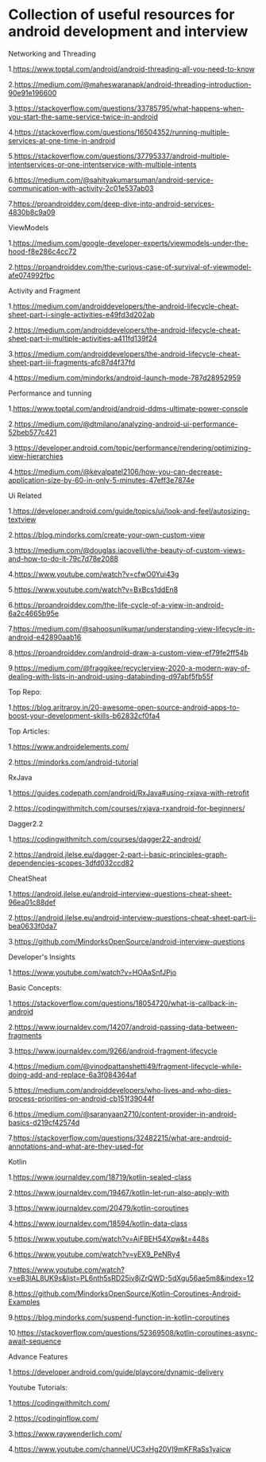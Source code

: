 # Collection of useful resources for android development and interview

Networking and Threading


1.https://www.toptal.com/android/android-threading-all-you-need-to-know

2.https://medium.com/@maheswaranapk/android-threading-introduction-90e91e196600

3.https://stackoverflow.com/questions/33785795/what-happens-when-you-start-the-same-service-twice-in-android

4.https://stackoverflow.com/questions/16504352/running-multiple-services-at-one-time-in-android

5.https://stackoverflow.com/questions/37795337/android-multiple-intentservices-or-one-intentservice-with-multiple-intents

6.https://medium.com/@sahityakumarsuman/android-service-communication-with-activity-2c01e537ab03

7.https://proandroiddev.com/deep-dive-into-android-services-4830b8c9a09


ViewModels

1.https://medium.com/google-developer-experts/viewmodels-under-the-hood-f8e286c4cc72

2.https://proandroiddev.com/the-curious-case-of-survival-of-viewmodel-afe074992fbc


Activity and Fragment


1.https://medium.com/androiddevelopers/the-android-lifecycle-cheat-sheet-part-i-single-activities-e49fd3d202ab

2.https://medium.com/androiddevelopers/the-android-lifecycle-cheat-sheet-part-ii-multiple-activities-a411fd139f24

3.https://medium.com/androiddevelopers/the-android-lifecycle-cheat-sheet-part-iii-fragments-afc87d4f37fd

4.https://medium.com/mindorks/android-launch-mode-787d28952959


Performance and tunning


1.https://www.toptal.com/android/android-ddms-ultimate-power-console

2.https://medium.com/@dtmilano/analyzing-android-ui-performance-52beb577c421

3.https://developer.android.com/topic/performance/rendering/optimizing-view-hierarchies

4.https://medium.com/@kevalpatel2106/how-you-can-decrease-application-size-by-60-in-only-5-minutes-47eff3e7874e


Ui Related


1.https://developer.android.com/guide/topics/ui/look-and-feel/autosizing-textview

2.https://blog.mindorks.com/create-your-own-custom-view

3.https://medium.com/@douglas.iacovelli/the-beauty-of-custom-views-and-how-to-do-it-79c7d78e2088

4.https://www.youtube.com/watch?v=cfwO0Yui43g

5.https://www.youtube.com/watch?v=BxBcs1ddEn8

6.https://proandroiddev.com/the-life-cycle-of-a-view-in-android-6a2c4665b95e

7.https://medium.com/@sahoosunilkumar/understanding-view-lifecycle-in-android-e42890aab16

8.https://proandroiddev.com/android-draw-a-custom-view-ef79fe2ff54b

9.https://medium.com/@fraggjkee/recyclerview-2020-a-modern-way-of-dealing-with-lists-in-android-using-databinding-d97abf5fb55f


Top Repo:

1.https://blog.aritraroy.in/20-awesome-open-source-android-apps-to-boost-your-development-skills-b62832cf0fa4


Top Articles:

1.https://www.androidelements.com/

2.https://mindorks.com/android-tutorial


RxJava

1.https://guides.codepath.com/android/RxJava#using-rxjava-with-retrofit

2.https://codingwithmitch.com/courses/rxjava-rxandroid-for-beginners/


Dagger2.2

1.https://codingwithmitch.com/courses/dagger22-android/

2.https://android.jlelse.eu/dagger-2-part-i-basic-principles-graph-dependencies-scopes-3dfd032ccd82


CheatSheat

1.https://android.jlelse.eu/android-interview-questions-cheat-sheet-96ea01c88def

2.https://android.jlelse.eu/android-interview-questions-cheat-sheet-part-ii-bea0633f0da7

3.https://github.com/MindorksOpenSource/android-interview-questions


Developer's Insights

1.https://www.youtube.com/watch?v=HOAaSnfJPjo


Basic Concepts:

1.https://stackoverflow.com/questions/18054720/what-is-callback-in-android

2.https://www.journaldev.com/14207/android-passing-data-between-fragments

3.https://www.journaldev.com/9266/android-fragment-lifecycle

4.https://medium.com/@vinodpattanshetti49/fragment-lifecycle-while-doing-add-and-replace-6a3f084364af

5.https://medium.com/androiddevelopers/who-lives-and-who-dies-process-priorities-on-android-cb151f39044f

6.https://medium.com/@saranyaan2710/content-provider-in-android-basics-d219cf42574d

7.https://stackoverflow.com/questions/32482215/what-are-android-annotations-and-what-are-they-used-for


Kotlin

1.https://www.journaldev.com/18719/kotlin-sealed-class

2.https://www.journaldev.com/19467/kotlin-let-run-also-apply-with

3.https://www.journaldev.com/20479/kotlin-coroutines

4.https://www.journaldev.com/18594/kotlin-data-class

5.https://www.youtube.com/watch?v=AiFBEH54Xpw&t=448s

6.https://www.youtube.com/watch?v=yEX9_PeNRy4

7.https://www.youtube.com/watch?v=eB3lAL8UK9s&list=PL6nth5sRD25iv8jZrQWD-5dXgu56ae5m8&index=12

8.https://github.com/MindorksOpenSource/Kotlin-Coroutines-Android-Examples

9.https://blog.mindorks.com/suspend-function-in-kotlin-coroutines

10.https://stackoverflow.com/questions/52369508/kotlin-coroutines-async-await-sequence

Advance Features

1.https://developer.android.com/guide/playcore/dynamic-delivery


Youtube Tutorials:

1.https://codingwithmitch.com/

2.https://codinginflow.com/

3.https://www.raywenderlich.com/

4.https://www.youtube.com/channel/UC3xHg20VI9mKFRaSs1yaicw
